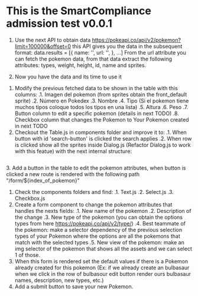 # This is the SmartCompliance admission test v0.0.1

<!-- Please read all the tasks before start -->

<!-- TODO: AJAX -->

1. Use the next API to obtain data https://pokeapi.co/api/v2/pokemon?limit=100000&offset=0 this API gives you the data in the subsequent format:
   data.results = [{
   name: '',
   url: '',
   }, ...]
   From the url attribute you can fetch the pokemon data, from that data extract the following attributes:
   types, weight, height, id, name and sprites.

2. Now you have the data and its time to use it

<!-- TODO: TABLES -->

1. Modify the previous fetched data to be shown in the table with this columns:
   .1. Imagen del pokemon (from sprites obtain the front_default sprite)
   .2. Número en Pokedex
   .3. Nombre
   .4. Tipo (Si el pokemon tiene muchos tipos coloque todos los tipos en una lista)
   .5. Altura
   .6. Peso
   .7. Button column to edit a specific pokemon (details in next TODO)
   .8. Checkbox column that changes the Pokemon to Your Pokemon created in next TODO
2. Checkout the Table.js in components folder and improve it to:
.1. When button with id 'search-button' is clicked the search applies
.2. When row is clicked show all the sprites inside Dialog.js (Refactor Dialog.js to work with this featue) with the next internal structure:
<div>
 <figure>
<img />
<figcaption><!-- Name of the view, Ex: Vista frontal (masculino) --> </figcaption>
</figure>
<!-- ... Others imgs -->
</div>
3. Add a button in the table to edit the pokemon attributes, when button is clicked a new route is rendered with the following path "/form/${index_of_pokemon}"

<!-- TODO: FORMS -->

1. Check the components folders and find:
   .1. Text.js <!-- optimize this component -->
   .2. Select.js
   .3. Checkbox.js
2. Create a form component to change the pokemon attributes that handles the nexts fields:
   .1. New name of the pokemon
   .2. Description of the change
   .3. New type of the pokemon (you can obtain the options types from here https://pokeapi.co/api/v2/type/)
   .4. Best teammate of the pokemon: make a selector dependency of the previous selection types of your Pokemon where the options are all the pokemons that match with the selected types
   .5. New view of the pokemon: make an img selector of the pokemon that shows all the assets and we can select 1 of those.
3. When this form is rendered set the default values if there is a Pokemon already created for this pokemon (Ex: if we already create an bulbasaur when we click in the row of bulbasour edit button render ours bulbasaur names, description, new types, etc.)
4. Add a submit button to save your new Pokemon.

<!-- TODO: CSS TIME -->
